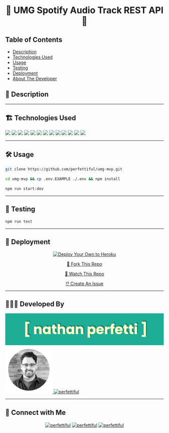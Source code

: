 <h1 align='center'> 🎹 UMG Spotify Audio Track REST API 🎹 </h1>

<h2> Table of Contents</h2>

- [Description](#description)
- [Technologies Used](#technologies)
- [Usage](#usage)
- [Testing](#testing)
- [Deployment](#deployment)
- [About The Developer](#about)

<h2 id="description" > 📝  Description</h2>
<p></p>
<hr></hr>
<h2 id="technologies" >🏗 Technologies Used</h2>  

![](https://img.shields.io/badge/Express.js-4A4A55?style=for-the-badge&logo=express&logoColor=white)
![](https://img.shields.io/badge/Node.js-86BE00?style=for-the-badge&logo=node.js&logoColor=white)
![](https://img.shields.io/badge/npm-CB3837?style=for-the-badge&logo=npm&logoColor=white)
![](https://img.shields.io/badge/JavaScript-F7DF1E?style=for-the-badge&logo=javascript&logoColor=white)
![](https://img.shields.io/badge/Sequelize-21759B?style=for-the-badge&logo=sequelize&logoColor=white)
![](https://img.shields.io/badge/MySQL-F79F17?style=for-the-badge&logo=mysql&logoColor=white)
![](https://img.shields.io/badge/Heroku-430098?style=for-the-badge&logo=heroku&logoColor=white)
![](https://img.shields.io/badge/AWS_EB-00C7B7?style=for-the-badge&logo=AWS&logoColor=white)
![](https://img.shields.io/badge/Postman-FF6C37?style=for-the-badge&logo=Postman&logoColor=white)
![](https://img.shields.io/badge/Jest-C21325?style=for-the-badge&logo=jest&logoColor=white)
![](https://img.shields.io/badge/VS_Code-0078D4?style=for-the-badge&logo=visual%20studio%20code&logoColor=white)
![](https://img.shields.io/badge/Git-F05032?style=for-the-badge&logo=git&logoColor=white)
![](https://img.shields.io/badge/Swagger-32CD32?style=for-the-badge&logo=swagger&logoColor=black)

<hr></hr>
<h2 id="usage">🛠  Usage </h2>

```bash
git clone https://github.com/perfettiful/umg-mvp.git
```
```bash
cd umg-mvp && cp .env.EXAMPLE ./.env && npm install
```
```bash
npm run start:dev
```

<hr></hr>
<h2 id="testing">🔬  Testing </h2>

```bash
npm run test
```

<hr></hr>
<h2 id="deployment" >🚀  Deployment </h2>
<div align="center">

[![Deploy Your Own to Heroku](https://www.herokucdn.com/deploy/button.png)](https://heroku.com/deploy)

[🍴 Fork This Repo](https://github.com/perfettiful/umg-mvp)

[👀 Watch This Repo](https://github.com/perfettiful/umg-mvp)

[⁉️ Create An Issue](https://github.com/perfettiful/umg-mvp)

</div>

<hr></hr>
<h2 id="about"> 👨🏻‍💻 Developed By </h2>
<a  align="center" href='https://github.com/perfettiful' targe='_blank'>
<img src="https://github.com/perfettiful/perfettiful/blob/main/github-banner.png?raw=true" alt="banner that says Nathan Perfetti - software developer and educator">
<span align="center"> <img height='150px' src='https://raw.githubusercontent.com/perfettiful/mern-folio/main/public/NatePerfetti.png' alt="perfettiful" /> </span>
<span align="center"> <img height='150px' src='https://github-readme-stats.vercel.app/api?username=perfettiful&show_icons=true&theme=react ' alt="perfettiful" /> </span>
</a>
<hr></hr>
 <h2 align="left">📲 Connect with Me</h2>
<p align="center" style='backgroud-color:white'>
<a href="https://github.com/perfettiful" target="blank"><img align="center" src="https://s18955.pcdn.co/wp-content/uploads/2018/02/github.png" alt="perfettiful" height="60" width="60" /></a>
<a href="https://nathanperfetti.dev" target="blank"><img align="center" src="https://cdn.jsdelivr.net/npm/simple-icons@3.0.1/icons/dev-dot-to.svg" alt="perfettiful" height="60" width="80" /></a>
<a href="https://linkedin.com/in/nperfetti" target="blank"><img align="center" src="https://cdn.jsdelivr.net/npm/simple-icons@3.0.1/icons/linkedin.svg" alt="perfettiful" height="60" width="80" /></a>
</p>

